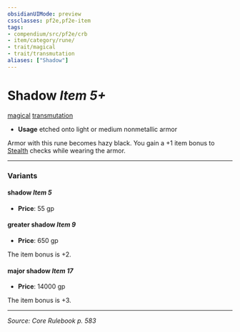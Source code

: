 ```yaml
---
obsidianUIMode: preview
cssclasses: pf2e,pf2e-item
tags:
- compendium/src/pf2e/crb
- item/category/rune/
- trait/magical
- trait/transmutation
aliases: ["Shadow"]
---
```

# Shadow *Item 5+*  
[magical](rules/traits/magical.md "Magical Item Trait")  [transmutation](rules/traits/transmutation.md "Transmutation School Trait")  

- **Usage** etched onto light or medium nonmetallic armor

Armor with this rune becomes hazy black. You gain a +1 item bonus to [Stealth](compendium/skills.md#Stealth) checks while wearing the armor.

---

### Variants

#### shadow *Item 5*

- **Price**: 55 gp

#### greater shadow *Item 9*

- **Price**: 650 gp

The item bonus is +2.

#### major shadow *Item 17*

- **Price**: 14000 gp

The item bonus is +3.

---
*Source: Core Rulebook p. 583*